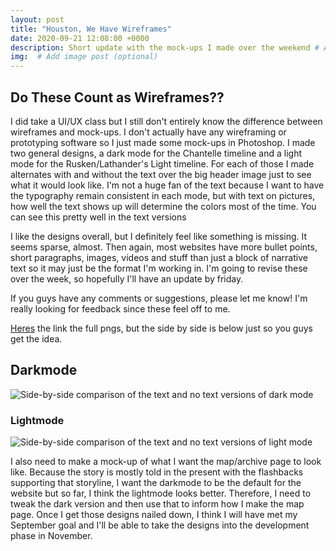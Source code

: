 ```yaml
---
layout: post
title: "Houston, We Have Wireframes"
date: 2020-09-21 12:08:00 +0000
description: Short update with the mock-ups I made over the weekend # Add post description (optional)
img:  # Add image post (optional)
---
```

## Do These Count as Wireframes??
I did take a UI/UX class but I still don't entirely know the difference between wireframes and mock-ups. I don't actually have any wireframing or prototyping software so I just made some mock-ups in Photoshop. I made two general designs, a dark mode for the Chantelle timeline and a light mode for the Rusken/Lathander's Light timeline. For each of those I made alternates with and without the text over the big header image just to see what it would look like. I'm not a huge fan of the text because I want to have the typography remain consistent in each mode, but with text on pictures, how well the text shows up will determine the colors most of the time. You can see this pretty well in the text versions

I like the designs overall, but I definitely feel like something is missing. It seems sparse, almost. Then again, most websites have more bullet points, short paragraphs, images, videos and stuff than just a block of narrative text so it may just be the format I'm working in. I'm going to revise these over the week, so hopefully I'll have an update by friday.

If you guys have any comments or suggestions, please let me know! I'm really looking for feedback since these feel off to me.

[Heres](https://imgur.com/NqmnTwE) the link the full pngs, but the side by side is below just so you guys get the idea.

## Darkmode

![Side-by-side comparison of the text and no text versions of dark mode]({{site.baseurl}}/assets/img/dark_side_by_side.png)

### Lightmode

![Side-by-side comparison of the text and no text versions of light mode]({{site.baseurl}}/assets/img/light_side_by_side.png)


I also need to make a mock-up of what I want the map/archive page to look like. Because the story is mostly told in the present with the flashbacks supporting that storyline, I want the darkmode to be the default for the website but so far, I think the lightmode looks better. Therefore, I need to tweak the dark version and then use that to inform how I make the map page. Once I get those designs nailed down, I think I will have met my September goal and I'll be able to take the designs into the development phase in November.